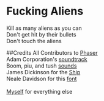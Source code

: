 Fucking Aliens
==============

Kill as many aliens as you can<br />
Don't get hit by their bullets<br />
Don't touch the aliens<br />

##Credits
All Contributors to <a href="http://phaser.io">Phaser</a><br />
Adam Corporation's <a href="http://adamcorporation.newgrounds.com">soundtrack</a><br />
Boom, piu, and tush <a href="http://www.freesound.org">sounds</a><br />
James Dickinson for the <a href="http://www.pixeljoint.com/pixels/profile.asp?fid=8974">Ship</a><br />
Neale Davidson for this <a href="http://www.pixelsagas.com">font</a><br />
<br />
<a href="http://minghuazhao.com">Myself</a> for everything else<br />

